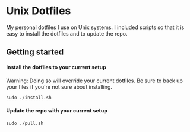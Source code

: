 # Unix Dotfiles
My personal dotfiles I use on Unix systems. I included scripts so that it is easy to
install the dotfiles and to update the repo.

## Getting started
#### Install the dotfiles to your current setup
Warning: Doing so will override your current dotfiles. Be sure to back up your files if you're not sure about installing.
```
sudo ./install.sh
```

#### Update the repo with your current setup
```
sudo ./pull.sh
```

